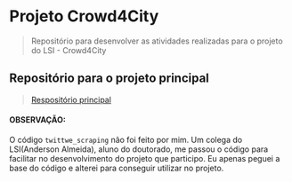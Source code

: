 # Projeto Crowd4City
> Repositório para desenvolver as atividades realizadas para o projeto do LSI - Crowd4City

## Repositório para o projeto principal
> [Respositório principal](https://github.com/pedrofwanderley/Crowd4CityPrototype)

#### OBSERVAÇÃO:
O código `twittwe_scraping` não foi feito por mim. Um colega do LSI(Anderson Almeida), 
aluno do doutorado, me passou o código para facilitar no desenvolvimento do projeto que participo.
Eu apenas peguei a base do código e alterei para conseguir utilizar no projeto.
